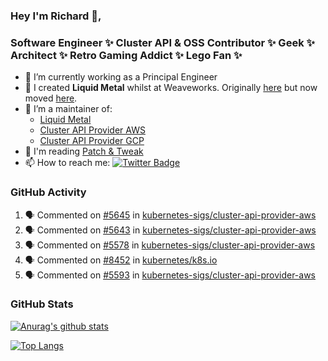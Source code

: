 ### Hey I'm Richard 👋, 

<h3 align="left">Software Engineer ✨ Cluster API & OSS Contributor ✨ Geek ✨ Architect ✨ Retro Gaming Addict ✨ Lego Fan ✨</h3>

- 🔭 I’m currently working as a Principal Engineer
- 📯 I created **Liquid Metal** whilst at Weaveworks. Originally [here](https://github.com/weaveworks-liquidmetal) but now moved [here](https://github.com/liquidmetal-dev).
- 👯 I’m a maintainer of:
  -  [Liquid Metal](https://github.com/liquidmetal-dev)
  -  [Cluster API Provider AWS](https://github.com/kubernetes-sigs/cluster-api-provider-aws)
  -  [Cluster API Provider GCP](https://github.com/kubernetes-sigs/cluster-api-provider-gcp)
- 💬 I'm reading [Patch & Tweak](https://bjooks.com/products/patch-tweak-exploring-modular-synthesis)
- 📫 How to reach me: [![Twitter Badge](https://img.shields.io/badge/-@fruit_case-00acee?style=flat&logo=Twitter&logoColor=white)](https://twitter.com/intent/follow?screen_name=fruit_case "Follow on Twitter")

### GitHub Activity 

<!--START_SECTION:activity-->
1. 🗣 Commented on [#5645](https://github.com/kubernetes-sigs/cluster-api-provider-aws/pull/5645#issuecomment-3249828058) in [kubernetes-sigs/cluster-api-provider-aws](https://github.com/kubernetes-sigs/cluster-api-provider-aws)
2. 🗣 Commented on [#5643](https://github.com/kubernetes-sigs/cluster-api-provider-aws/pull/5643#issuecomment-3249825429) in [kubernetes-sigs/cluster-api-provider-aws](https://github.com/kubernetes-sigs/cluster-api-provider-aws)
3. 🗣 Commented on [#5578](https://github.com/kubernetes-sigs/cluster-api-provider-aws/pull/5578#issuecomment-3249814090) in [kubernetes-sigs/cluster-api-provider-aws](https://github.com/kubernetes-sigs/cluster-api-provider-aws)
4. 🗣 Commented on [#8452](https://github.com/kubernetes/k8s.io/pull/8452#issuecomment-3234342865) in [kubernetes/k8s.io](https://github.com/kubernetes/k8s.io)
5. 🗣 Commented on [#5593](https://github.com/kubernetes-sigs/cluster-api-provider-aws/issues/5593#issuecomment-3219539285) in [kubernetes-sigs/cluster-api-provider-aws](https://github.com/kubernetes-sigs/cluster-api-provider-aws)
<!--END_SECTION:activity-->

### GitHub Stats

[![Anurag's github stats](https://github-readme-stats.vercel.app/api?username=richardcase&count_private=true&show_icons=true)](https://github.com/anuraghazra/github-readme-stats)

[![Top Langs](https://github-readme-stats.vercel.app/api/top-langs/?username=richardcase&hide=html&layout=compact)](https://github.com/anuraghazra/github-readme-stats)
